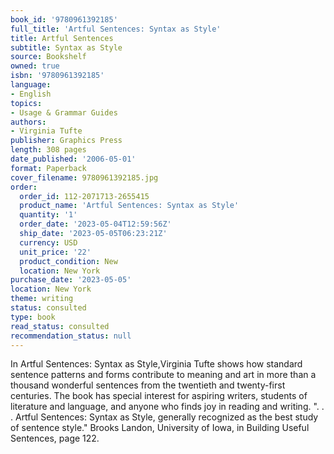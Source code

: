 ```yaml
---
book_id: '9780961392185'
full_title: 'Artful Sentences: Syntax as Style'
title: Artful Sentences
subtitle: Syntax as Style
source: Bookshelf
owned: true
isbn: '9780961392185'
language:
- English
topics:
- Usage & Grammar Guides
authors:
- Virginia Tufte
publisher: Graphics Press
length: 308 pages
date_published: '2006-05-01'
format: Paperback
cover_filename: 9780961392185.jpg
order:
  order_id: 112-2071713-2655415
  product_name: 'Artful Sentences: Syntax as Style'
  quantity: '1'
  order_date: '2023-05-04T12:59:56Z'
  ship_date: '2023-05-05T06:23:21Z'
  currency: USD
  unit_price: '22'
  product_condition: New
  location: New York
purchase_date: '2023-05-05'
location: New York
theme: writing
status: consulted
type: book
read_status: consulted
recommendation_status: null
---
```

In Artful Sentences: Syntax as Style,Virginia Tufte shows how standard sentence patterns and forms contribute to meaning and art in more than a thousand wonderful sentences from the twentieth and twenty-first centuries. The book has special interest for aspiring writers, students of literature and language, and anyone who finds joy in reading and writing.
". . . Artful Sentences: Syntax as Style, generally recognized as the best study of sentence style." Brooks Landon, University of Iowa, in Building Useful Sentences, page 122.
